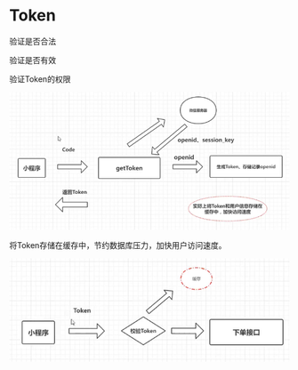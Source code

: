 # Token

验证是否合法

验证是否有效

验证Token的权限

<img src="Token.assets/image-20220113165226084.png" alt="image-20220113165226084" style="zoom:80%;" />



将Token存储在缓存中，节约数据库压力，加快用户访问速度。

<img src="Token.assets/image-20220113171113362.png" alt="image-20220113171113362" style="zoom:80%;" />

